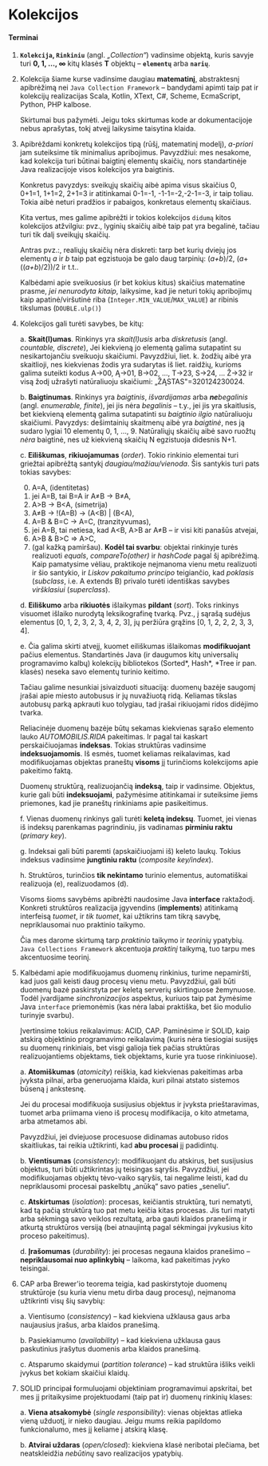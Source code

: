 # Kolekcijos

#### Terminai
 1. **`Kolekcija`, `Rinkiniu`** (angl. _„Collection“_) vadinsime objektą, kuris savyje turi
    **0, 1, …, ∞** kitų klasės **T** objektų – **`elementų`** arba **`narių`**.
 
 2. Kolekcija šiame kurse vadinsime daugiau **matematinį**, abstraktesnį apibrėžimą nei
    `Java Collection Framework` – bandydami apimti taip pat ir kolekcijų realizacijas Scala, Kotlin, XText,
    C#, Scheme, EcmaScript, Python, PHP kalbose.
    
    Skirtumai bus pažymėti. Jeigu toks skirtumas kode ar dokumentacijoje nebus aprašytas, tokį
    atvejį laikysime taisytina klaida.
 
 3. Apibrėždami konkretų kolekcijos tipą (rūšį, matematinį modelį), _a-priori_ jam suteiksime tik minimalius apribojimus.
    Pavyzdžiui: mes nesakome, kad kolekcija turi būtinai baigtinį elementų skaičių, nors standartinėje Java realizacijoje
    visos kolekcijos yra baigtinis.
    
    Konkretus pavyzdys: sveikųjų skaičių aibė apima visus skaičius 0, 0+1=1, 1+1=2, 2+1=3 ir atitinkamai
    0-1=-1, -1-1=-2,-2-1=-3, ir taip toliau. Tokia aibė neturi pradžios ir pabaigos, konkretaus elementų skaičiaus.
    
    Kita vertus, mes galime apibrėžti ir tokios kolekcijos `didumą` kitos kolekcijos atžvilgiu: pvz., lyginių skaičių aibė
    taip pat yra begalinė, tačiau turi tik dalį sveikųjų skaičių.
    
    Antras pvz.:, realiųjų skaičių nėra diskreti: tarp bet kurių dviejų jos elementų _a_ ir _b_ taip pat egzistuoja
    be galo daug tarpinių: (_a+b_)/2, (_a_+((_a+b_)/2))/2 ir t.t..
    
    Kalbėdami apie sveikuosius (ir bet kokius kitus) skaičius matematine prasme, _jei nenurodyta kitaip_, laikysime,
    kad jie neturi tokių apribojimų kaip apatinė/viršutinė riba (`Integer.MIN_VALUE`/`MAX_VALUE`) ar ribinis tikslumas (`DOUBLE.ulp()`)
    
 4. Kolekcijos gali turėti savybes, be kitų:
 
    a. **Skait(l)umas**. Rinkinys yra _skait(l)usis_ arba _diskretusis_ (angl. _countable, discrete_), Jei kiekvieną  jo elementą
        galima sutapatint su nesikartojančiu sveikuoju skaičiumi.
        Pavyzdžiui, liet. k. žodžių aibė yra skaitlioji, nes kiekvienas žodis yra sudarytas iš liet. raidžių, kurioms
        galima suteikti kodus A→00, Ą→01, B→02, ..., T→23, S→24, ... Ž→32 ir visą žodį užrašyti natūraliuoju skaičiumi:
        „ŽĄSTAS"=320124230024.
        
    b. **Baigtinumas**. Rinkinys yra _baigtinis_, _išvardijamas_ arba _**ne**begalinis_ (angl. _enumerable, finite_),
       jei jis nėra _begalinis_ – t.y., jei jis yra
       skaitlusis, bet kiekvieną elementą galima sutapatinti su _baigtinio ilgio_ natūraliuoju skaičiumi.
       Pavyzdys: dešimtainių skaitmenų aibė yra _baigtinė_, nes ją sudaro lygiai 10 elementų 0, 1, …, 9.
       Natūraliųjų skaičių aibė savo ruožtų _nėra_ baigtinė, nes už kiekvieną skaičių N egzistuoja didesnis N+1.
       
    c. **Eiliškumas**, **rikiuojamumas** (_order_). Tokio rinkinio elementai turi griežtai apibrėžtą santykį
       _daugiau/mažiau/vienoda_. Šis santykis turi pats tokias savybes:
       
       0. A=A, (identitetas)
       1. jei A=B, tai B=A ir A≠B → B≠A,
       2. A>B → B<A, (simetrija)
       3. A≠B → !(A=B) → (A<B) | (B<A),
       4. A=B & B=C → A=C, (tranzityvumas),
       5. jei A=B, tai netiesa, kad A<B, A>B ar A≠B – ir visi kiti panašūs atvejai,
       6. A>B & B>C ⇒ A>C,
       10000. (gal kažką pamiršau). **Kodėl tai svarbu**: objektai rinkinyje turės realizuoti
       _equals_, _compareTo(other)_ ir _hashCode_ pagal šį apibrėžimą. Kaip pamatysime vėliau,
       praktikoje neįmanoma vienu metu realizuoti ir šio santykio, ir _Liskov pakaitumo principo_
       teigiančio, kad _poklasis_ (_subclass_, i.e. A extends B) privalo turėti identiškas
       savybes _viršklasiui_ (_superclass_).
       
    d. **Eiliškumo** arba **rikiuotės** išlaikymas **pildant** (_sort_). Toks rinkinys visuomet išlaiko nurodytą leksikografinę
       tvarką. Pvz., į sąrašą sudėjus elementus [0, 1, 2, 3, 2, 3, 4, 2, 3], jų peržiūra grąžins [0, 1, 2, 2, 2, 3, 3, 4].
        
    e. Čia galima skirti atvejį, kuomet eiliškumas išlaikomas **modifikuojant** pačius elementus. Standartinės Java
       (ir daugumos kitų universalių programavimo kalbų) kolekcijų bibliotekos (Sorted*, Hash*, *Tree ir pan. klasės)
       neseka savo elementų turinio keitimo.
       
       Tačiau galime nesunkiai įsivaizduoti situaciją: duomenų bazėje saugomį įrašai apie miesto autobusus ir jų nuvažiuotą ridą.
       Keliamas tikslas autobusų parką apkrauti kuo tolygiau, tad įrašai rikiuojami ridos didėjimo tvarka.
       
       Reliacinėje duomenų bazėje būtų sekamas kiekvienas sąrašo elemento lauko _AUTOMOBILIS.RIDA_ pakeitimas.
       Ir pagal tai kaskart perskaičiuojamas **indeksas**. Tokias struktūras vadinsime **indeksuojamomis**. Iš esmės,
       tuomet keliamas reikalavimas, kad modifikuojamas objektas praneštų **visoms** jį turinčioms kolekcijoms apie
       pakeitimo faktą. 
       
       Duomenų struktūrą, realizuojančią **indeksą**, taip ir vadinsime. Objektus, kurie
       gali būti **indeksuojami**, pažymėsime atitinkamai ir suteiksime jiems priemones,
       kad jie praneštų rinkiniams apie pasikeitimus.
       
    f. Vienas duomenų rinkinys gali turėti **keletą indeksų**. Tuomet, jei vienas iš indeksų
       parenkamas pagrindiniu, jis vadinamas **pirminiu raktu** (_primary key_).
       
    g. Indeksai gali būti paremti (apskaičiuojami iš) keleto laukų. Tokius indeksus 
       vadinsime **jungtiniu raktu** (_composite key/index_).
              
    h. Struktūros, turinčios **tik nekintamo** turinio elementus, automatiškai realizuoja
       (e), realizuodamos (d).
       
    Visoms šioms savybėms apibrėžti naudosime Java **interface** raktažodį.
    Konkreti struktūros realizacija įgyvendins (**implements**) atitinkamą interfeisą _tuomet_,
    ir _tik tuomet_, kai užtikrins tam tikrą savybę, nepriklausomai nuo praktinio taikymo.
    
    Čia mes darome skirtumą tarp _praktinio_ taikymo ir _teorinių_ ypatybių.
    `Java Collections Framework` akcentuoja _praktinį_ taikymą, tuo tarpu mes akcentuosime
    teorinį.
    
 5. Kalbėdami apie modifikuojamus duomenų rinkinius, turime nepamiršti, kad juos gali keisti
    daug procesų vienu metu. Pavyzdžiui, gali būti duomenų bazė paskirstyta per keletą
    serverių skirtinguose žemynuose. Todėl įvardijame _sinchronizacijos_ aspektus,
    kuriuos taip pat žymėsime Java `interface` priemonėmis (kas nėra labai praktiška, bet šio
    modulio turinyje svarbu).
    
    Įvertinsime tokius reikalavimus: ACID, CAP. Paminėsime ir SOLID, kaip atskirą objektinio
    programavimo reikalavimą (kuris nėra tiesiogiai susijęs su duomenų rinkiniais, bet visgi
    galioja tiek pačias struktūras realizuojantiems objektams, tiek objektams, kurie yra
    tuose rinkiniuose).
    
    a. **Atomiškumas** (_atomicity_) reiškia, kad kiekvienas pakeitimas arba įvyksta pilnai,
       arba generuojama klaida, kuri pilnai atstato sistemos būseną į ankstesnę.
       
       Jei du procesai modifikuoja susijusius objektus ir įvyksta prieštaravimas, tuomet
       arba priimama vieno iš procesų modifikacija, o kito atmetama, arba atmetamos abi.
       
       Pavyzdžiui, jei dviejuose procesuose didinamas autobuso ridos skaitliukas, tai 
       reikia užtikrinti, kad **abu procesai** jį padidintų.
       
    b. **Vientisumas** (_consistency_): modifikuojant du atskirus, bet susijusius objektus,
       turi būti užtikrintas jų teisingas sąryšis. Pavyzdžiui, jei modifikuojamas objektų
       tėvo-vaiko sąryšis, tai negalime leisti, kad du nepriklausomi procesai paskelbtų
       „anūką“ savo paties „seneliu“.
       
    c. **Atskirtumas** (_isolation_): procesas, keičiantis struktūrą, turi nematyti, kad
       tą pačią struktūrą tuo pat metu keičia kitas procesas. Jis turi matyti arba sėkmingą
       savo veiklos rezultatą, arba gauti klaidos pranešimą ir atkurtą struktūros versiją
       (bei atnaujintą pagal sėkmingai įvykusius kito proceso pakeitimus).
       
    d. **Įrašomumas** (_durability_): jei procesas negauna klaidos pranešimo – **nepriklausomai
       nuo aplinkybių** – laikoma, kad pakeitimas įvyko teisingai.

6. CAP arba Brewer'io teorema teigia, kad paskirstytoje duomenų struktūroje (su kuria
    vienu metu dirba daug procesų), neįmanoma užtikrinti visų šių savybių:
    
    a. Vientisumo (_consistency_) – kad kiekviena užklausa gaus arba naujausius įrašus,
       arba klaidos pranešimą.
       
    b. Pasiekiamumo (_availability_) – kad kiekviena užklausa gaus paskutinius įrašytus duomenis
       arba klaidos pranešimą.
       
    c. Atsparumo skaidymui (_partition tolerance_) – kad struktūra išliks veikli įvykus
       bet kokiam skaičiui klaidų.
       
7. SOLID principa**i** formuluojami objektiniam programavimui apskritai, bet mes jį pritaikysime
    projektuodami (taip pat ir) duomenų rinkinių klases:
    
    a. **Viena atsakomybė** (_single responsibility_): vienas objektas atlieka vieną užduotį,
        ir nieko daugiau. Jeigu mums reikia papildomo funkcionalumo, mes jį keliame į atskirą
        klasę.
        
    b. **Atvirai uždaras** (_open/closed_): kiekviena klasė neribotai plečiama, bet neatskleidžia
       _nebūtinų_ savo realizacijos ypatybių.
